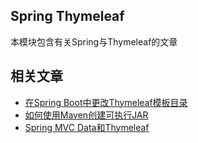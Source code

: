 ## Spring Thymeleaf

本模块包含有关Spring与Thymeleaf的文章

## 相关文章

+ [在Spring Boot中更改Thymeleaf模板目录](docs/在SpringBoot中更改Thymeleaf模板目录.md)
+ [如何使用Maven创建可执行JAR](docs/如何使用Maven创建可执行JAR.md)
+ [Spring MVC Data和Thymeleaf](docs/SpringMVC-Data和Thymeleaf.md)